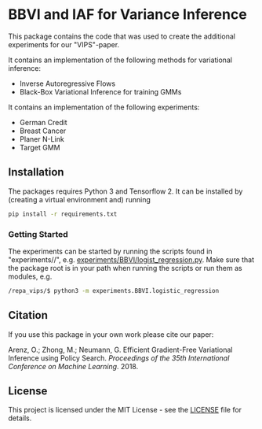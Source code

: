 # BBVI and IAF for Variance Inference
This package contains the code that was used to create the additional experiments for our "VIPS"-paper. 

It contains an implementation of the following methods for variational inference:
* Inverse Autoregressive Flows
* Black-Box Variational Inference for training GMMs

It contains an implementation of the following experiments:
* German Credit
* Breast Cancer
* Planer N-Link
* Target GMM

## Installation
The packages requires Python 3 and Tensorflow 2. 
It can be installed by (creating a virtual environment and) running 
```bash
pip install -r requirements.txt
```

### Getting Started
The experiments can be started by running the scripts found in "experiments/<method>/", e.g.  [experiments/BBVI/logist_regression.py](experiments/BBVI/logist_regression.py).
Make sure that the package root is in your path when running the scripts or run them as modules, e.g.
```bash
/repa_vips/$ python3 -m experiments.BBVI.logistic_regression
```

## Citation
If you use this package in your own work please cite our paper:

Arenz, O.; Zhong, M.; Neumann, G. Efficient Gradient-Free Variational Inference using Policy Search. _Proceedings of the 35th International Conference on Machine Learning_. 2018.

## License
This project is licensed under the MIT License - see the [LICENSE](LICENSE) file for details.

